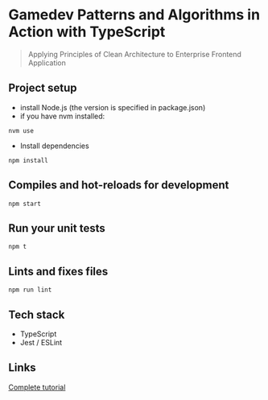 # Gamedev Patterns and Algorithms in Action with TypeScript

> Applying Principles of Clean Architecture to Enterprise Frontend Application

## Project setup
- install Node.js (the version is specified in package.json)
- if you have nvm installed: 
```
nvm use
```
- Install dependencies
```
npm install
```

## Compiles and hot-reloads for development
```
npm start
```

## Run your unit tests
```
npm t
```
## Lints and fixes files
```
npm run lint
```

## Tech stack
- TypeScript 
- Jest / ESLint

## Links
[Complete tutorial](https://medium.com/javascript-in-plain-english/gamedev-patterns-and-algorithms-in-action-with-typescript-d29b913858e)
